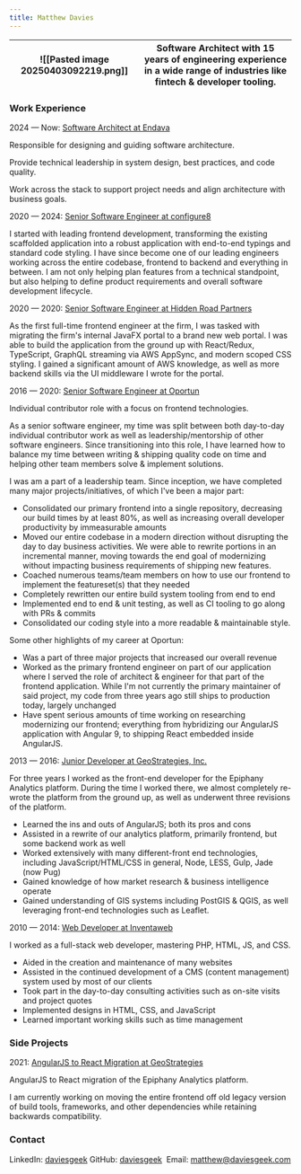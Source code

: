 ```yaml
---
title: Matthew Davies
---
```



| ![[Pasted image 20250403092219.png]] | Software Architect with 15 years of engineering experience in a wide range of industries like fintech & developer tooling. |
| ------------------------------------ | -------------------------------------------------------------------------------------------------------------------------- |


### Work Experience

2024 — Now: [Software Architect at Endava](https://endava.com/)﻿

Responsible for designing and guiding software architecture.

Provide technical leadership in system design, best practices, and code quality.

Work across the stack to support project needs and align architecture with business goals.

2020 — 2024: [Senior Software Engineer at configure8](https://configure8.io/)﻿

I started with leading frontend development, transforming the existing scaffolded application into a robust application with end-to-end typings and standard code styling. I have since become one of our leading engineers working across the entire codebase, frontend to backend and everything in between. I am not only helping plan features from a technical standpoint, but also helping to define product requirements and overall software development lifecycle.

2020 — 2020: [Senior Software Engineer at Hidden Road Partners](https://hiddenroad.com/)

As the first full-time frontend engineer at the firm, I was tasked with migrating the firm's internal JavaFX portal to a brand new web portal. I was able to build the application from the ground up with React/Redux, TypeScript, GraphQL streaming via AWS AppSync, and modern scoped CSS styling. I gained a significant amount of AWS knowledge, as well as more backend skills via the UI middleware I wrote for the portal.

2016 — 2020: [Senior Software Engineer at Oportun](https://oportun.com/)﻿

Individual contributor role with a focus on frontend technologies.

As a senior software engineer, my time was split between both day-to-day individual contributor work as well as leadership/mentorship of other software engineers. Since transitioning into this role, I have learned how to balance my time between writing & shipping quality code on time and helping other team members solve & implement solutions.

I was am a part of a leadership team. Since inception, we have completed many major projects/initiatives, of which I've been a major part:

- Consolidated our primary frontend into a single repository, decreasing our build times by at least 80%, as well as increasing overall developer productivity by immeasurable amounts
- Moved our entire codebase in a modern direction without disrupting the day to day business activities. We were able to rewrite portions in an incremental manner, moving towards the end goal of modernizing without impacting business requirements of shipping new features.
- Coached numerous teams/team members on how to use our frontend to implement the featureset(s) that they needed
- Completely rewritten our entire build system tooling from end to end
- Implemented end to end & unit testing, as well as CI tooling to go along with PRs & commits
- Consolidated our coding style into a more readable & maintainable style.

Some other highlights of my career at Oportun:

- Was a part of three major projects that increased our overall revenue
- Worked as the primary frontend engineer on part of our application where I served the role of architect & engineer for that part of the frontend application. While I'm not currently the primary maintainer of said project, my code from three years ago still ships to production today, largely unchanged
- Have spent serious amounts of time working on researching modernizing our frontend; everything from hybridizing our AngularJS application with Angular 9, to shipping React embedded inside AngularJS.

2013 — 2016: [Junior Developer at GeoStrategies, Inc.](https://geostrategies.com/)﻿

For three years I worked as the front-end developer for the Epiphany Analytics platform. During the time I worked there, we almost completely re-wrote the platform from the ground up, as well as underwent three revisions of the platform.

- Learned the ins and outs of AngularJS; both its pros and cons
- Assisted in a rewrite of our analytics platform, primarily frontend, but some backend work as well
- Worked extensively with many different-front end technologies, including JavaScript/HTML/CSS in general, Node, LESS, Gulp, Jade (now Pug)
- Gained knowledge of how market research & business intelligence operate
- Gained understanding of GIS systems including PostGIS & QGIS, as well leveraging front-end technologies such as Leaflet.

2010 — 2014: [Web Developer at Inventaweb](https://inventaweb.net/)﻿

I worked as a full-stack web developer, mastering PHP, HTML, JS, and CSS.

- Aided in the creation and maintenance of many websites
- Assisted in the continued development of a CMS (content management) system used by most of our clients
- Took part in the day-to-day consulting activities such as on-site visits and project quotes
- Implemented designs in HTML, CSS, and JavaScript
- Learned important working skills such as time management

### Side Projects

2021: [AngularJS to React Migration at GeoStrategies](https://epiphanyanalytics.com/)﻿

AngularJS to React migration of the Epiphany Analytics platform.

I am currently working on moving the entire frontend off old legacy version of build tools, frameworks, and other dependencies while retaining backwards compatibility.

### Contact

LinkedIn: [daviesgeek](https://linkedin.com/in/daviesgeek)  ﻿
GitHub: [daviesgeek](https://github.com/daviesgeek)  ﻿
Email: [matthew@daviesgeek.com](mailto:matthew@daviesgeek.com)  